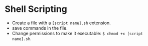# Shell Scripting

- Create a file with a `[script name].sh` extension.
- save commands in the file.
- Change permissions to make it executable: `$ chmod +x [script name].sh`.
